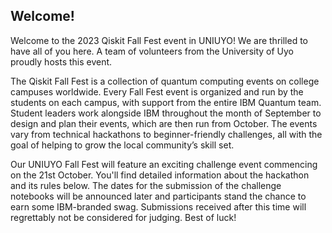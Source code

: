 ## Welcome!

Welcome to the 2023 Qiskit Fall Fest event in UNIUYO! We are thrilled to have all of you here. A team of volunteers from the University of Uyo proudly hosts this event.

The Qiskit Fall Fest is a collection of quantum computing events on college campuses worldwide. Every Fall Fest event is organized and run by the students on each campus, with support from the entire IBM Quantum team. Student leaders work alongside IBM throughout the month of September to design and plan their events, which are then run from October. The events vary from technical hackathons to beginner-friendly challenges, all with the goal of helping to grow the local community’s skill set.

Our UNIUYO Fall Fest will feature an exciting challenge event commencing on the 21st October. You'll find detailed information about the hackathon and its rules below. The dates for the submission of the challenge notebooks will be announced later and participants stand the chance to earn some IBM-branded swag. Submissions received after this time will regrettably not be considered for judging. Best of luck!
